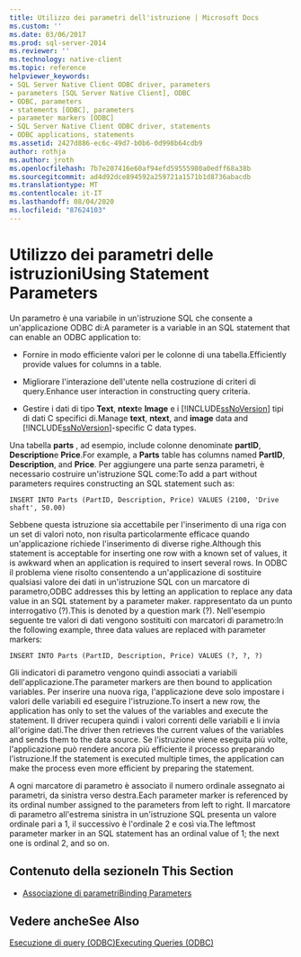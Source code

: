 ```yaml
---
title: Utilizzo dei parametri dell'istruzione | Microsoft Docs
ms.custom: ''
ms.date: 03/06/2017
ms.prod: sql-server-2014
ms.reviewer: ''
ms.technology: native-client
ms.topic: reference
helpviewer_keywords:
- SQL Server Native Client ODBC driver, parameters
- parameters [SQL Server Native Client], ODBC
- ODBC, parameters
- statements [ODBC], parameters
- parameter markers [ODBC]
- SQL Server Native Client ODBC driver, statements
- ODBC applications, statements
ms.assetid: 2427d886-ec6c-49d7-b0b6-0d998b64cdb9
author: rothja
ms.author: jroth
ms.openlocfilehash: 7b7e207416e60af94efd59555980a0edff68a38b
ms.sourcegitcommit: ad4d92dce894592a259721a1571b1d8736abacdb
ms.translationtype: MT
ms.contentlocale: it-IT
ms.lasthandoff: 08/04/2020
ms.locfileid: "87624103"
---
```

# <a name="using-statement-parameters"></a><span data-ttu-id="cbda8-102">Utilizzo dei parametri delle istruzioni</span><span class="sxs-lookup"><span data-stu-id="cbda8-102">Using Statement Parameters</span></span>
  <span data-ttu-id="cbda8-103">Un parametro è una variabile in un'istruzione SQL che consente a un'applicazione ODBC di:</span><span class="sxs-lookup"><span data-stu-id="cbda8-103">A parameter is a variable in an SQL statement that can enable an ODBC application to:</span></span>  
  
-   <span data-ttu-id="cbda8-104">Fornire in modo efficiente valori per le colonne di una tabella.</span><span class="sxs-lookup"><span data-stu-id="cbda8-104">Efficiently provide values for columns in a table.</span></span>  
  
-   <span data-ttu-id="cbda8-105">Migliorare l'interazione dell'utente nella costruzione di criteri di query.</span><span class="sxs-lookup"><span data-stu-id="cbda8-105">Enhance user interaction in constructing query criteria.</span></span>  
  
-   <span data-ttu-id="cbda8-106">Gestire i dati di tipo **Text**, **ntext**e **Image** e i [!INCLUDE[ssNoVersion](../../includes/ssnoversion-md.md)] tipi di dati C specifici di.</span><span class="sxs-lookup"><span data-stu-id="cbda8-106">Manage **text**, **ntext**, and **image** data and [!INCLUDE[ssNoVersion](../../includes/ssnoversion-md.md)]-specific C data types.</span></span>  
  
 <span data-ttu-id="cbda8-107">Una tabella **parts** , ad esempio, include colonne denominate **partID**, **Description**e **Price**.</span><span class="sxs-lookup"><span data-stu-id="cbda8-107">For example, a **Parts** table has columns named **PartID**, **Description**, and **Price**.</span></span> <span data-ttu-id="cbda8-108">Per aggiungere una parte senza parametri, è necessario costruire un'istruzione SQL come:</span><span class="sxs-lookup"><span data-stu-id="cbda8-108">To add a part without parameters requires constructing an SQL statement such as:</span></span>  
  
```  
INSERT INTO Parts (PartID, Description, Price) VALUES (2100, 'Drive shaft', 50.00)  
```  
  
 <span data-ttu-id="cbda8-109">Sebbene questa istruzione sia accettabile per l'inserimento di una riga con un set di valori noto, non risulta particolarmente efficace quando un'applicazione richiede l'inserimento di diverse righe.</span><span class="sxs-lookup"><span data-stu-id="cbda8-109">Although this statement is acceptable for inserting one row with a known set of values, it is awkward when an application is required to insert several rows.</span></span> <span data-ttu-id="cbda8-110">In ODBC il problema viene risolto consentendo a un'applicazione di sostituire qualsiasi valore dei dati in un'istruzione SQL con un marcatore di parametro,</span><span class="sxs-lookup"><span data-stu-id="cbda8-110">ODBC addresses this by letting an application to replace any data value in an SQL statement by a parameter maker.</span></span> <span data-ttu-id="cbda8-111">rappresentato da un punto interrogativo (?).</span><span class="sxs-lookup"><span data-stu-id="cbda8-111">This is denoted by a question mark (?).</span></span> <span data-ttu-id="cbda8-112">Nell'esempio seguente tre valori di dati vengono sostituiti con marcatori di parametro:</span><span class="sxs-lookup"><span data-stu-id="cbda8-112">In the following example, three data values are replaced with parameter markers:</span></span>  
  
```  
INSERT INTO Parts (PartID, Description, Price) VALUES (?, ?, ?)  
```  
  
 <span data-ttu-id="cbda8-113">Gli indicatori di parametro vengono quindi associati a variabili dell'applicazione.</span><span class="sxs-lookup"><span data-stu-id="cbda8-113">The parameter markers are then bound to application variables.</span></span> <span data-ttu-id="cbda8-114">Per inserire una nuova riga, l'applicazione deve solo impostare i valori delle variabili ed eseguire l'istruzione.</span><span class="sxs-lookup"><span data-stu-id="cbda8-114">To insert a new row, the application has only to set the values of the variables and execute the statement.</span></span> <span data-ttu-id="cbda8-115">Il driver recupera quindi i valori correnti delle variabili e li invia all'origine dati.</span><span class="sxs-lookup"><span data-stu-id="cbda8-115">The driver then retrieves the current values of the variables and sends them to the data source.</span></span> <span data-ttu-id="cbda8-116">Se l'istruzione viene eseguita più volte, l'applicazione può rendere ancora più efficiente il processo preparando l'istruzione.</span><span class="sxs-lookup"><span data-stu-id="cbda8-116">If the statement is executed multiple times, the application can make the process even more efficient by preparing the statement.</span></span>  
  
 <span data-ttu-id="cbda8-117">A ogni marcatore di parametro è associato il numero ordinale assegnato ai parametri, da sinistra verso destra.</span><span class="sxs-lookup"><span data-stu-id="cbda8-117">Each parameter marker is referenced by its ordinal number assigned to the parameters from left to right.</span></span> <span data-ttu-id="cbda8-118">Il marcatore di parametro all'estrema sinistra in un'istruzione SQL presenta un valore ordinale pari a 1, il successivo è l'ordinale 2 e così via.</span><span class="sxs-lookup"><span data-stu-id="cbda8-118">The leftmost parameter marker in an SQL statement has an ordinal value of 1; the next one is ordinal 2, and so on.</span></span>  
  
## <a name="in-this-section"></a><span data-ttu-id="cbda8-119">Contenuto della sezione</span><span class="sxs-lookup"><span data-stu-id="cbda8-119">In This Section</span></span>  
  
-   [<span data-ttu-id="cbda8-120">Associazione di parametri</span><span class="sxs-lookup"><span data-stu-id="cbda8-120">Binding Parameters</span></span>](using-statement-parameters-binding-parameters.md)  
  
## <a name="see-also"></a><span data-ttu-id="cbda8-121">Vedere anche</span><span class="sxs-lookup"><span data-stu-id="cbda8-121">See Also</span></span>  
 [<span data-ttu-id="cbda8-122">Esecuzione di query &#40;ODBC&#41;</span><span class="sxs-lookup"><span data-stu-id="cbda8-122">Executing Queries &#40;ODBC&#41;</span></span>](executing-queries-odbc.md)  
  
  
